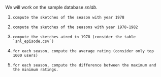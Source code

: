 We will work on the sample database *snldb*.

1.     compute the sketches of the season with year 1978
2.     compute the sketches of the seasons with year 1978-1982
2.     compute the sketches aired in 1978 (consider the table `snl_episode.csv`)
3.     for each season, compute the average rating (consider only top
       1000 users)
4.     for each season, compute the difference between the maximum and
       the minimum ratings.
